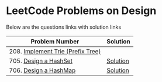 # LeetCode Problems on Design
Below are the questions links with solution links


|Problem Number|Solution|
|--------------|--------|
|208. [Implement Trie (Prefix Tree)](https://leetcode.com/problems/implement-trie-prefix-tree/)|[]()|
|705. [Design a HashSet](https://leetcode.com/problems/design-hashset)|[Solution](https://github.com/HarshOza36/LeetCode_Problems/blob/main/Design/P705.%20Design%20Hashset.py)|
|706. [Design a HashMap](https://leetcode.com/problems/design-hashmap)|[Solution](https://github.com/HarshOza36/LeetCode_Problems/blob/main/Design/P706.%20Design%20Hashmap.py)|
